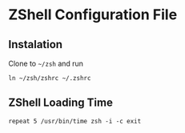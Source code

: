 # ZShell Configuration File

## Instalation

Clone to `~/zsh` and run

```
ln ~/zsh/zshrc ~/.zshrc
```

## ZShell Loading Time

```
repeat 5 /usr/bin/time zsh -i -c exit
```
